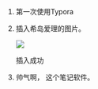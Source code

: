 1. 第一次使用Typora

2. 插入希岛爱理的图片。

   <img src="https://img.shields.io/badge/node-%3E=10.9.0-green?style=flat-square">

   插入成功

3. 帅气啊， 这个笔记软件。